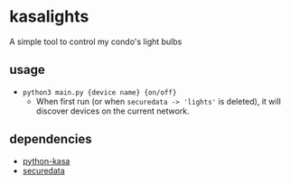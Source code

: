 # kasalights

A simple tool to control my condo's light bulbs

## usage

- `python3 main.py {device name} {on/off}`
  - When first run (or when `securedata -> 'lights'` is deleted), it will discover devices on the current network.

## dependencies

- [python-kasa](https://pypi.org/project/python-kasa/)
- [securedata](https://github.com/tylerjwoodfin/securedata)
